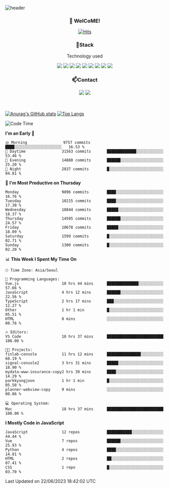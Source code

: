 ![header](https://capsule-render.vercel.app/api?type=waving&color=gradient&height=200&text=Kyungjoon&fontAlign=70&fontAlignY=40&animation=twinkling)

<h3 align="center">👋 WelCoME!</h3>

<div align=center>
  
[![Hits](https://hits.seeyoufarm.com/api/count/incr/badge.svg?url=https%3A%2F%2Fgithub.com%2Fuvula6921&count_bg=%2322BAC9&title_bg=%23827F7F&icon=iconify.svg&icon_color=%2325A27F&title=visits&edge_flat=false)](https://hits.seeyoufarm.com)
  
</div>
<h3 align="center">📌Stack</h3>
<p align="center">Technology used</p>
<div align="center"><img src="https://img.shields.io/badge/HTML5-E34F26?style=flat-square&logo=HTML5&logoColor=white"></img> <img src="https://img.shields.io/badge/CSS3-0A84FF?style=flat-square&logo=CSS3&logoColor=white"></img> <img src="https://img.shields.io/badge/JavaScript-FFCD11?style=flat-square&logo=JavaScript&logoColor=white"></img> <img src="https://img.shields.io/badge/React-00BCF6?style=flat-square&logo=React&logoColor=white"></img> <img src="https://img.shields.io/badge/jQuery-3655FF?style=flat-square&logo=jQuery&logoColor=white"></img> <img src="https://img.shields.io/badge/Ruby-E0115F?style=flat-square&logo=Ruby&logoColor=white"></img> <img src="https://img.shields.io/badge/Python-4B8BBE?style=flat-square&logo=Python&logoColor=white"></img> <img src="https://img.shields.io/badge/Vue-4FC08D?style=flat-square&logo=Vue.js&logoColor=white"></img> <img src="https://img.shields.io/badge/Nuxt-00DC82?style=flat-square&logo=Nuxt.js&logoColor=white"></img></div>

<h3 align="center">📫Contact</h3>
<div align="center"><a href="https://velog.io/@uvula6921/"><img src="https://img.shields.io/badge/Blog-20c997?style=flat-square&logo=V&logoColor=white"/></a> <a href="pkj6921@gmail.com"><img src="https://img.shields.io/badge/Gmail-EA4335?style=flat-square&logo=Gmail&logoColor=white"/></a></div>
<br>
<br>

[![Anurag's GitHub stats](https://github-readme-stats.vercel.app/api?username=uvula6921&hide=stars,issues&show_icons=true&count_private=true&theme=tokyonight)](https://github.com/anuraghazra/github-readme-stats)
[![Top Langs](https://github-readme-stats.vercel.app/api/top-langs/?username=uvula6921&hide=css,jupyter%20notebook,html&exclude_repo=uvula6921,uvula6921.github.io&layout=compact&langs_count=8)](https://github.com/anuraghazra/github-readme-stats)

<!--START_SECTION:waka-->
![Code Time](http://img.shields.io/badge/Code%20Time-1%2C658%20hrs%2026%20mins-blue)

**I'm an Early 🐤** 

```text
🌞 Morning                9757 commits        ████░░░░░░░░░░░░░░░░░░░░░   16.53 % 
🌆 Daytime                31563 commits       █████████████░░░░░░░░░░░░   53.46 % 
🌃 Evening                14880 commits       ██████░░░░░░░░░░░░░░░░░░░   25.20 % 
🌙 Night                  2837 commits        █░░░░░░░░░░░░░░░░░░░░░░░░   04.81 % 
```
📅 **I'm Most Productive on Thursday** 

```text
Monday                   9896 commits        ████░░░░░░░░░░░░░░░░░░░░░   16.76 % 
Tuesday                  10215 commits       ████░░░░░░░░░░░░░░░░░░░░░   17.30 % 
Wednesday                10844 commits       █████░░░░░░░░░░░░░░░░░░░░   18.37 % 
Thursday                 14505 commits       ██████░░░░░░░░░░░░░░░░░░░   24.57 % 
Friday                   10678 commits       █████░░░░░░░░░░░░░░░░░░░░   18.09 % 
Saturday                 1599 commits        █░░░░░░░░░░░░░░░░░░░░░░░░   02.71 % 
Sunday                   1300 commits        █░░░░░░░░░░░░░░░░░░░░░░░░   02.20 % 
```


📊 **This Week I Spent My Time On** 

```text
🕑︎ Time Zone: Asia/Seoul

💬 Programming Languages: 
Vue.js                   10 hrs 44 mins      ██████████████░░░░░░░░░░░   57.66 % 
JavaScript               4 hrs 12 mins       ██████░░░░░░░░░░░░░░░░░░░   22.56 % 
TypeScript               2 hrs 17 mins       ███░░░░░░░░░░░░░░░░░░░░░░   12.27 % 
Other                    1 hr 1 min          █░░░░░░░░░░░░░░░░░░░░░░░░   05.51 % 
HTML                     8 mins              ░░░░░░░░░░░░░░░░░░░░░░░░░   00.76 % 

🔥 Editors: 
VS Code                  18 hrs 37 mins      █████████████████████████   100.00 % 

🐱‍💻 Projects: 
finlab-console           11 hrs 12 mins      ███████████████░░░░░░░░░░   60.19 % 
signal-console2          3 hrs 31 mins       █████░░░░░░░░░░░░░░░░░░░░   18.90 % 
mydata-www-insurance-copy2 hrs 39 mins       ████░░░░░░░░░░░░░░░░░░░░░   14.29 % 
parkkyungjoon            1 hr 1 min          █░░░░░░░░░░░░░░░░░░░░░░░░   05.50 % 
planner-webview-copy     9 mins              ░░░░░░░░░░░░░░░░░░░░░░░░░   00.86 % 

💻 Operating System: 
Mac                      18 hrs 37 mins      █████████████████████████   100.00 % 
```

**I Mostly Code in JavaScript** 

```text
JavaScript               12 repos            ███████████░░░░░░░░░░░░░░   44.44 % 
Vue                      7 repos             ██████░░░░░░░░░░░░░░░░░░░   25.93 % 
Python                   4 repos             ████░░░░░░░░░░░░░░░░░░░░░   14.81 % 
HTML                     2 repos             ██░░░░░░░░░░░░░░░░░░░░░░░   07.41 % 
CSS                      1 repo              █░░░░░░░░░░░░░░░░░░░░░░░░   03.70 % 
```




 Last Updated on 22/06/2023 18:42:02 UTC
<!--END_SECTION:waka-->

